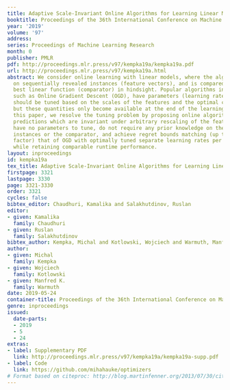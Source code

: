 ```yaml
---
title: Adaptive Scale-Invariant Online Algorithms for Learning Linear Models
booktitle: Proceedings of the 36th International Conference on Machine Learning
year: '2019'
volume: '97'
address: 
series: Proceedings of Machine Learning Research
month: 0
publisher: PMLR
pdf: http://proceedings.mlr.press/v97/kempka19a/kempka19a.pdf
url: http://proceedings.mlr.press/v97/kempka19a.html
abstract: We consider online learning with linear models, where the algorithm predicts
  on sequentially revealed instances (feature vectors), and is compared against the
  best linear function (comparator) in hindsight. Popular algorithms in this framework,
  such as Online Gradient Descent (OGD), have parameters (learning rates), which ideally
  should be tuned based on the scales of the features and the optimal comparator,
  but these quantities only become available at the end of the learning process. In
  this paper, we resolve the tuning problem by proposing online algorithms making
  predictions which are invariant under arbitrary rescaling of the features. The algorithms
  have no parameters to tune, do not require any prior knowledge on the scale of the
  instances or the comparator, and achieve regret bounds matching (up to a logarithmic
  factor) that of OGD with optimally tuned separate learning rates per dimension,
  while retaining comparable runtime performance.
layout: inproceedings
id: kempka19a
tex_title: Adaptive Scale-Invariant Online Algorithms for Learning Linear Models
firstpage: 3321
lastpage: 3330
page: 3321-3330
order: 3321
cycles: false
bibtex_editor: Chaudhuri, Kamalika and Salakhutdinov, Ruslan
editor:
- given: Kamalika
  family: Chaudhuri
- given: Ruslan
  family: Salakhutdinov
bibtex_author: Kempka, Michal and Kotlowski, Wojciech and Warmuth, Manfred K.
author:
- given: Michal
  family: Kempka
- given: Wojciech
  family: Kotlowski
- given: Manfred K.
  family: Warmuth
date: 2019-05-24
container-title: Proceedings of the 36th International Conference on Machine Learning
genre: inproceedings
issued:
  date-parts:
  - 2019
  - 5
  - 24
extras:
- label: Supplementary PDF
  link: http://proceedings.mlr.press/v97/kempka19a/kempka19a-supp.pdf
- label: Code
  link: https://github.com/mihahauke/optimizers
# Format based on citeproc: http://blog.martinfenner.org/2013/07/30/citeproc-yaml-for-bibliographies/
---
```


